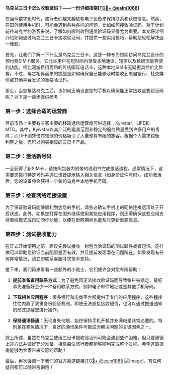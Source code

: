 **乌克兰三日卡怎么收验证码？——一份详细指南[[TG💪+ @esim1088](https://t.me/s/esim1088)]**

在当今数字化时代，旅行者们越来越依赖电子设备来保持联系和获取信息。然而，在国外使用手机时，可能会遇到各种各样的问题，比如如何接收验证码。对于计划前往乌克兰的游客来说，了解如何顺利收到短信验证码显得尤为重要。本文将详细介绍如何通过乌克兰三日卡接收验证码，并提供一些实用技巧，帮助您轻松解决这一难题。

首先，让我们了解一下什么是乌克兰三日卡。这是一种专为短期访问乌克兰设计的预付费SIM卡服务，它允许用户在短时间内享受本地通话、短信以及数据流量等便利功能。相比漫游费用高昂的传统国际电话卡，这种本地SIM卡无疑更具性价比优势。不过，与之相伴而来的挑战是如何确保自己能够及时接收到来自银行、社交媒体或其他平台发送的重要验证码。

那么，当您抵达乌克兰后，该如何正确设置您的手机以确保能正常接收这些验证码呢？以下是一些步骤供参考：

### 第一步：选择合适的运营商
目前市场上主要有三家主要的移动通信运营商可供选择：Kyivstar、LIFE和MTC。其中，Kyivstar以其广泛的覆盖范围和稳定的服务质量受到许多用户的青睐；而LIFE则凭借其较低的价格吸引了大量预算有限的旅客。根据个人需求权衡利弊之后，您可以购买相应的三日卡产品。

### 第二步：激活新号码
一旦获得了新SIM卡，请按照包装内附带的说明书完成激活流程。通常情况下，这需要您拨打特定号码并通过语音提示输入相关信息（如身份证件号码）。成功激活后，您的设备将会获得一个新的乌克兰本地手机号码。

### 第三步：检查网络连接设置
为了保证验证码能够顺利到达您的手机，请务必确认手机上的网络连接选项处于开启状态。此外，如果您打算在国外继续使用某些应用程序，则还需确保这些应用支持离线模式或自动同步功能，以便在断网期间也能及时更新重要信息。

### 第四步：测试接收能力
在正式开始使用之前，建议先尝试接收一封包含验证码的测试邮件或者短信。这样做可以帮助您验证当前配置是否有效，并且提前发现潜在问题所在。如果发现有任何异常情况，请立即联系客服寻求技术支持。

接下来，我们再来看看一些额外的小贴士，它们或许会对您有所帮助：

1. **提前准备备用联系方式**：为了避免因无法接收验证码而导致账户被锁定，最好事先准备好至少一种备用联系方式，例如电子邮件地址或是其他手机号码。
   
2. **下载相关应用程序**：很多银行和电商平台都提供了专门的应用程序，这些程序往往内置了双重身份验证机制，即使无法直接接收短信，也可以通过推送通知的形式提醒您进行操作。

3. **保持通讯畅通**：无论身处何地，始终保持手机开机并充满电是非常必要的。特别是在紧急情况下，良好的通讯条件可能成为解决问题的关键因素之一。

综上所述，虽然在乌克兰使用三日卡接收验证码可能会遇到些许困难，但只要遵循上述方法并做好充分准备，相信每位旅行者都能够顺利完成整个过程。希望这篇指南能够为大家带来实际的帮助！

最后，再次强调一下我们的官方渠道链接[[TG💪+ @esim1088](https://t.me/s/esim1088) ![Image](https://i.postimg.cc/4NQfJmqS/Snipaste-2025-05-13-00-14-12.png)]，有任何疑问都可以随时咨询哦！